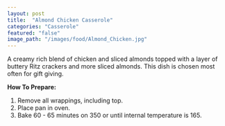 ```yaml
---
layout: post
title:  "Almond Chicken Casserole"
categories: "Casserole"
featured: "false"
image_path: "/images/food/Almond_Chicken.jpg"
---
```

A creamy rich blend of chicken and sliced almonds topped with a layer of buttery Ritz crackers and more sliced almonds. This dish is chosen most often for gift giving.

**How To Prepare:**

1. Remove all wrappings, including top.
2. Place pan in oven.
3. Bake 60 - 65 minutes on 350 or until internal temperature is 165.
